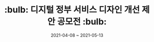 <div align = center>
  <h1>:bulb:  디지털 정부 서비스 디자인 개선 제안 공모전  :bulb:</h1>
  <p>  2021-04-08 ~ 2021-05-13 </p>
</div>
